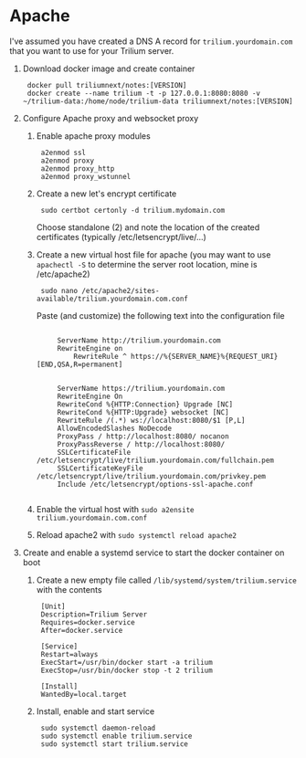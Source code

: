 # Apache
I've assumed you have created a DNS A record for `trilium.yourdomain.com` that you want to use for your Trilium server.

1.  Download docker image and create container
    
    ```
     docker pull triliumnext/notes:[VERSION]
     docker create --name trilium -t -p 127.0.0.1:8080:8080 -v ~/trilium-data:/home/node/trilium-data triliumnext/notes:[VERSION]
    ```
    
2.  Configure Apache proxy and websocket proxy
    
    1.  Enable apache proxy modules
        
        ```
         a2enmod ssl
         a2enmod proxy
         a2enmod proxy_http
         a2enmod proxy_wstunnel
        ```
        
    2.  Create a new let's encrypt certificate
        
        ```
         sudo certbot certonly -d trilium.mydomain.com
        ```
        
        Choose standalone (2) and note the location of the created certificates (typically /etc/letsencrypt/live/...)
        
    3.  Create a new virtual host file for apache (you may want to use `apachectl -S` to determine the server root location, mine is /etc/apache2)
        
        ```
         sudo nano /etc/apache2/sites-available/trilium.yourdomain.com.conf
        ```
        
        Paste (and customize) the following text into the configuration file
        
        ```
         
             ServerName http://trilium.yourdomain.com
             RewriteEngine on
                 RewriteRule ^ https://%{SERVER_NAME}%{REQUEST_URI} [END,QSA,R=permanent]
         
         
             ServerName https://trilium.yourdomain.com
             RewriteEngine On
             RewriteCond %{HTTP:Connection} Upgrade [NC]
             RewriteCond %{HTTP:Upgrade} websocket [NC]
             RewriteRule /(.*) ws://localhost:8080/$1 [P,L]
             AllowEncodedSlashes NoDecode
             ProxyPass / http://localhost:8080/ nocanon
             ProxyPassReverse / http://localhost:8080/
             SSLCertificateFile /etc/letsencrypt/live/trilium.yourdomain.com/fullchain.pem
             SSLCertificateKeyFile /etc/letsencrypt/live/trilium.yourdomain.com/privkey.pem
             Include /etc/letsencrypt/options-ssl-apache.conf
         
        ```
        
    4.  Enable the virtual host with `sudo a2ensite trilium.yourdomain.com.conf`
        
    5.  Reload apache2 with `sudo systemctl reload apache2`
        
3.  Create and enable a systemd service to start the docker container on boot
    
    1.  Create a new empty file called `/lib/systemd/system/trilium.service` with the contents
        
        ```
         [Unit]
         Description=Trilium Server
         Requires=docker.service
         After=docker.service
        
         [Service]
         Restart=always
         ExecStart=/usr/bin/docker start -a trilium
         ExecStop=/usr/bin/docker stop -t 2 trilium
        
         [Install]
         WantedBy=local.target
        ```
        
    2.  Install, enable and start service
        
        ```
         sudo systemctl daemon-reload
         sudo systemctl enable trilium.service
         sudo systemctl start trilium.service
        ```